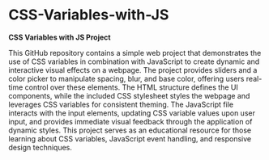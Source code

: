 # CSS-Variables-with-JS
**CSS Variables with JS Project**

This GitHub repository contains a simple web project that demonstrates the use of CSS variables in combination with JavaScript to create dynamic and interactive visual effects on a webpage. The project provides sliders and a color picker to manipulate spacing, blur, and base color, offering users real-time control over these elements. The HTML structure defines the UI components, while the included CSS stylesheet styles the webpage and leverages CSS variables for consistent theming. The JavaScript file interacts with the input elements, updating CSS variable values upon user input, and provides immediate visual feedback through the application of dynamic styles. This project serves as an educational resource for those learning about CSS variables, JavaScript event handling, and responsive design techniques.
